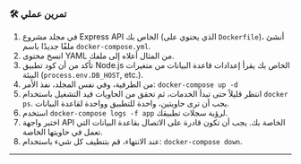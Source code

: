 ### 🛠️ تمرين عملي
1.  في مجلد مشروع Express API الخاص بك (الذي يحتوي على `Dockerfile`)، أنشئ ملفًا جديدًا باسم `docker-compose.yml`.
2.  انسخ محتوى YAML من المثال أعلاه إلى ملفك.
3.  تأكد من أن كود تطبيق Node.js الخاص بك يقرأ إعدادات قاعدة البيانات من متغيرات البيئة (`process.env.DB_HOST`, etc.).
4.  من الطرفية، وفي نفس المجلد، نفذ الأمر:
    `docker-compose up -d`
5.  انتظر قليلاً حتى تبدأ الخدمات، ثم تحقق من الحاويات قيد التشغيل باستخدام `docker ps`. يجب أن ترى حاويتين، واحدة للتطبيق وواحدة لقاعدة البيانات.
6.  استخدم `docker-compose logs -f app` لرؤية سجلات تطبيقك.
7.  اختبر واجهة API الخاصة بك. يجب أن تكون قادرة على الاتصال بقاعدة البيانات التي تعمل في حاويتها الخاصة.
8.  عند الانتهاء، قم بتنظيف كل شيء باستخدام: `docker-compose down`.

---
